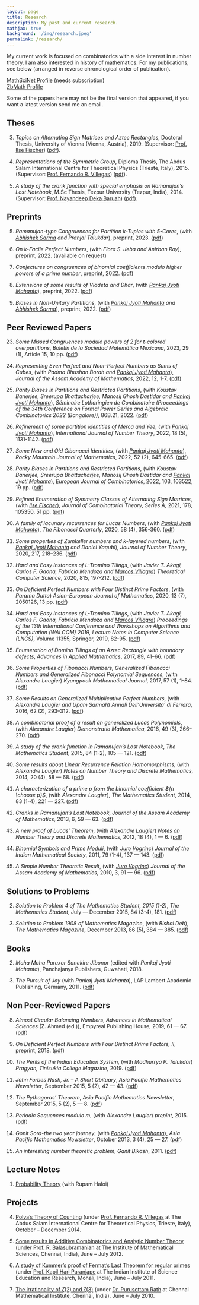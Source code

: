 ```yaml
---
layout: page
title: Research
description: My past and current research.
mathjax: true
background: '/img/research.jpeg'
permalink: /research/
---
```


My current work is focused on combinatorics with a side interest in number theory. I am also interested in history of mathematics. For my publications, see below (arranged in reverse chronological order of publication).

[MathSciNet Profile](http://www.ams.org/mathscinet/search/author.html?mrauthid=962403) (needs subscription)  
[ZbMath Profile](https://zbmath.org/authors/?q=ai:saikia.manjil-p)

Some of the papers here may not be the final version that appeared, if you want a latest version send me an email.

## Theses

3. *Topics on Alternating Sign Matrices and Aztec Rectangles*, Doctoral Thesis, University of Vienna (Vienna, Austria), 2019. (Supervisor: [Prof. Ilse Fischer](https://mat.univie.ac.at/~ifischer/)) ([pdf](/publ/Manjil-Thesis.pdf)).

2. *Representations of the Symmetric Group*, Diploma Thesis, The Abdus Salam International Centre for Theoretical Physics (Trieste, Italy), 2015. (Supervisor: [Prof. Fernando R. Villegas](https://users.ictp.it/~villegas/)) ([pdf](http://gonitsora.com/manjil/thesis/saikia-diploma-thesis.pdf)).
 
1. *A study of the crank function with special emphasis on Ramanujan’s Lost Notebook*, M.Sc Thesis, Tezpur University (Tezpur, India), 2014. (Supervisor: [Prof. Nayandeep Deka Baruah](http://www.tezu.ernet.in/dmaths/people/faculty-pages/ndb.html)) ([pdf](http://arxiv.org/pdf/1406.3299v1.pdf)).

## Preprints

5. *Ramanujan-type Congruences for Partition $k$-Tuples with $5$-Cores*, (with *[Abhishek Sarma](https://sites.google.com/view/abhishek-sarma/) and Pranjal Talukdar*), preprint, 2023. ([pdf](https://arxiv.org/pdf/2302.01750.pdf))

4. *On $k$-Facile Perfect Numbers*, (with *Flora S. Jeba and Anirban Roy*), preprint, 2022. (available on request)

3. *Conjectures on congruences of binomial coefficients modulo higher powers of a prime number*, preprint, 2022. ([pdf](/publ/papers/Conjecture.pdf))
 
2. *Extensions of some results of Vladeta and Dhar*, (with *[Pankaj Jyoti Mahanta](http://pankajjyoti.com/)*), preprint, 2022. ([pdf](/publ/papers/Partition_Vladeta.pdf))

1. *Biases in Non-Unitary Partitions*, (with *[Pankaj Jyoti Mahanta](http://pankajjyoti.com/) and [Abhishek Sarma](https://sites.google.com/view/abhishek-sarma/)*), preprint, 2022. ([pdf](/publ/papers/bias-new.pdf))

## Peer Reviewed Papers

23. *Some Missed Congruences modulo powers of $2$ for $t$-colored overpartitions*, *Boletín de la Sociedad Matemática Mexicana*, 2023, 29 (1), Article  15, 10 pp. ([pdf](/publ/papers/NNcong.pdf))

22. *Representing Even Perfect and Near-Perfect Numbers as Sums of Cubes*, (with *Padma Bhushan Borah and [Pankaj Jyoti Mahanta](http://pankajjyoti.com/)*), *Journal of the Assam Academy of Mathematics*, 2022, 12, 1-7. ([pdf](https://jaam.aamonline.org.in/ojs/index.php/j/article/view/57))

21. *Parity Biases in Partitions and Restricted Partitions*, (with *Koustav Banerjee, Sreerupa Bhattacharjee, Manosij Ghosh Dastidar and [Pankaj Jyoti Mahanta](http://pankajjyoti.com/)*), *Séminaire Lotharingien de Combinatoire (Proceedings of the 34th Conference on Formal Power Series and Algebraic Combinatorics 2022 (Bangalore))*, 86B.21, 2022. ([pdf](/publ/papers/FPSAC2022.pdf))

20. *Refinement of some partition identities of Merca and Yee*, (with *[Pankaj Jyoti Mahanta](http://pankajjyoti.com/)*), *International Journal of Number Theory*, 2022, 18 (5), 1131-1142. ([pdf](/publ/papers/PJM_MY.pdf))

19. *Some New and Old Gibonacci Identities*, (with *[Pankaj Jyoti Mahanta](http://pankajjyoti.com/)*), *Rocky Mountain Journal of Mathematics*, 2022, 52 (2), 645-665. ([pdf](/publ/papers/Gibonacci_Pankaj.pdf))

18. *Parity Biases in Partitions and Restricted Partitions*, (with *Koustav Banerjee, Sreerupa Bhattacharjee, Manosij Ghosh Dastidar and [Pankaj Jyoti Mahanta](http://pankajjyoti.com/)*), *European Journal of Combinatorics*, 2022, 103, 103522, 19 pp. ([pdf](/publ/papers/parity_Final.pdf))
 
17. *Refined Enumeration of Symmetry Classes of Alternating Sign Matrices*, (with *[Ilse Fischer](https://www.mat.univie.ac.at/~ifischer/)*), *Journal of Combinatorial Theory, Series A*, 2021, 178, 105350, 51 pp. ([pdf](https://arxiv.org/pdf/1906.07723.pdf))

16. *A family of lacunary recurrences for Lucas Numbers*, (with *[Pankaj Jyoti Mahanta](http://pankajjyoti.com/)*), *The Fibonacci Quarterly*, 2020, 58 (4), 356-360. ([pdf](/publ/papers/Lucas_Pankaj.pdf))

15. *Some properties of Zumkeller numbers and $k$-layered numbers*, (with *[Pankaj Jyoti Mahanta](http://pankajjyoti.com/) and Daniel Yaqubi*), *Journal of Number Theory*, 2020, 217, 218–236. ([pdf](/publ/papers/Zumkeller_Numbers.pdf))

14. *Hard and Easy Instances of L-Tromino Tilings*, (with *Javier T. Akagi, Carlos F. Gaona, Fabricio Mendoza and [Marcos Villagra](https://sites.google.com/site/marcosvillagrahome/home)*) *Theoretical Computer Science*, 2020, 815, 197-212. ([pdf](publ/papers/tcs.pdf))

13. *On Deficient Perfect Numbers with Four Distinct Prime Factors*, (with *Parama Dutta*) *Asian-European Journal of Mathematics*, 2020, 13 (7), 2050126, 13 pp. ([pdf](https://arxiv.org/pdf/1906.09947.pdf))

12. *Hard and Easy Instances of L-Tromino Tilings*, (with *Javier T. Akagi, Carlos F. Gaona, Fabricio Mendoza and [Marcos Villagra](https://sites.google.com/site/marcosvillagrahome/home)*) *Proceedings of the 13th International Conference and Workshops on Algorithms and Computation (WALCOM) 2019, Lecture Notes in Computer Science (LNCS)*, Volume 11355, Springer, 2019, 82-95. ([pdf](/publ/papers/paper_22.pdf))

11. *Enumeration of Domino Tilings of an Aztec Rectangle with boundary defects*, *Advances in Applied Mathematics*, 2017, 89, 41–66. ([pdf](http://gonitsora.com/manjil/papers/Aztec.pdf))

10. *Some Properties of Fibonacci Numbers, Generalized Fibonacci Numbers and Generalized Fibonacci Polynomial Sequences*, (with *Alexandre Laugier*) *Kyungpook Mathematical Journal*, 2017, 57 (1), 1–84. ([pdf](http://gonitsora.com/manjil/papers/kmj.pdf))

9. *Some Results on Generalized Multiplicative Perfect Numbers*, (with *Alexandre Laugier and Upam Sarmah*) *Annali Dell’Universita’ di Ferrara*, 2016, 62 (2), 293–312. ([pdf](http://arxiv.org/pdf/1603.04382.pdf))

8. *A combinatorial proof of a result on generalized Lucas Polynomials*, (with *Alexandre Laugier*) *Demonstratio Mathematica*, 2016, 49 (3), 266–270. ([pdf](http://gonitsora.com/manjil/papers/demmath.pdf))

7. *A study of the crank function in Ramanujan’s Lost Notebook*, *The Mathematics Student*, 2015, 84 (1-2), 105 — 121. ([pdf](https://arxiv.org/pdf/1406.3299.pdf))

6. *Some results about Linear Recurrence Relation Homomorphisms*, (with *Alexandre Laugier*) *Notes on Number Theory and Discrete Mathematics*, 2014, 20 (4), 58 — 68. ([pdf](http://arxiv.org/pdf/1305.5743.pdf))

5. *A characterization of a prime $p$ from the binomial coefficient ${n \choose p}$*, (with *Alexandre Laugier*), *The Mathematics Student*, 2014, 83 (1-4), 221 — 227. ([pdf](http://arxiv.org/pdf/1209.2373.pdf))

4. *Cranks in Ramanujan’s Lost Notebook*, *Journal of the Assam Academy of Mathematics*, 2013, 6, 59 — 63. ([pdf](http://arxiv.org/pdf/1402.6644.pdf))

3. *A new proof of Lucas’ Theorem*, (with *Alexandre Laugier*) *Notes on Number Theory and Discrete Mathematics*, 2012, 18 (4), 1 — 6. ([pdf](http://arxiv.org/pdf/1301.4250.pdf))

2. *Binomial Symbols and Prime Moduli*, (with *[Jure Vogrinc](https://warwick.ac.uk/fac/sci/statistics/staff/academic-research/vogrinc/)*) *Journal of the Indian Mathematical Society*, 2011, 79 (1-4), 137 — 143. ([pdf](http://arxiv.org/pdf/1209.2374))

1. *A Simple Number Theoretic Result*, (with *[Jure Vogrinc](https://warwick.ac.uk/fac/sci/statistics/staff/academic-research/vogrinc/)*) *Journal of the Assam Academy of Mathematics*, 2010, 3, 91 — 96. ([pdf](http://arxiv.org/pdf/1207.6707.pdf))

## Solutions to Problems

2. *Solution to Problem 4 of The Mathematics Student, 2015 (1-2)*, *The Mathematics Student*, July — December 2015, 84 (3-4), 181. ([pdf](http://gonitsora.com/manjil/publ/solutions/ms-4.pdf))

1. *Solution to Problem 1908 of Mathematics Magazine*, (with *Bishal Deb*), *The Mathematics Magazine*, December 2013, 86 (5), 384 — 385. ([pdf](http://gonitsora.com/manjil/publ/solutions/1908.pdf))

## Books

2. *Moha Moha Puruxor Sanekire Jibonor* (edited with *Pankaj Jyoti Mahanta*), Panchajanya Publishers, Guwahati, 2018.

1. *The Pursuit of Joy* (with *Pankaj Jyoti Mahanta*), LAP Lambert Academic Publishing, Germany, 2011. ([pdf](http://gonitsora.com/manjil/publ/books/the_pursuit_of_joy.pdf))

## Non Peer-Reviewed Papers

8. *Almost Circular Balancing Numbers*, *Advances in Mathematical Sciences* (Z. Ahmed (ed.)), Empyreal Publishing House, 2019, 61 — 67. ([pdf](http://www.editedbook.in/pdf/dr-zakir-ahmed-edited.pdf#%5B%7B%22num%22%3A72%2C%22gen%22%3A0%7D%2C%7B%22name%22%3A%22XYZ%22%7D%2C73.441%2C696.959%2Cnull%5D))

7. *On Deficient Perfect Numbers with Four Distinct Prime Factors, II*, preprint, 2018. ([pdf](/publ/papers/saikia_deficient_7.pdf))

6. *The Perils of the Indian Education System*, (with *Madhurrya P. Talukdar*) *Pragyan, Tinisukia College Magazine*, 2019. ([pdf](/publ/papers/Tinisukia_Education.pdf))

5. *John Forbes Nash, Jr. – A Short Obituary*, *Asia Pacific Mathematics Newsletter*, September 2015, 5 (2), 42 — 43. ([pdf](http://gonitsora.com/manjil/papers/john-nash.pdf))

4. *The Pythagoras’ Theorem*, *Asia Pacific Mathematics Newsletter*, September 2015, 5 (2), 5 — 8. ([pdf](http://gonitsora.com/manjil/papers/pythagoras.pdf))

3. *Periodic Sequences modulo $m$*, (with *Alexandre Laugier*) *prepint*, 2015. ([pdf](http://arxiv.org/pdf/1209.2371v3.pdf))

2. *Gonit Sora-the two year journey*, (with *[Pankaj Jyoti Mahanta](http://pankajjyoti.com/)*), *Asia Pacific Mathematics Newsletter*, October 2013, 3 (4), 25 — 27. ([pdf](/publ/papers/gonit-sora-apmn.pdf))

1. *An interesting number theoretic problem*, *Ganit Bikash*, 2011. ([pdf](http://arxiv.org/pdf/1208.3125.pdf))


## Lecture Notes

1. [Probability Theory](http://gonitsora.com/downloads/probability_theory.pdf) (with Rupam Haloi)

## Projects

4. [Polya’s Theory of Counting](http://gonitsora.com/manjil/publ/projects/polya.pdf) (under [Prof. Fernando R. Villegas](https://users.ictp.it/~villegas/) at The Abdus Salam International Centre for Theoretical Physics, Trieste, Italy), October – December 2014.

3. [Some results in Additive Combinatorics and Analytic Number Theory](http://gonitsora.com/manjil/publ/projects/additive-combinatorics.pdf) (under [Prof. R. Balasubramanian](https://en.wikipedia.org/wiki/Ramachandran_Balasubramanian) at The Institute of Mathematical Sciences, Chennai, India), June – July 2012.

2. [A study of Kummer’s proof of Fermat’s Last Theorem for regular primes](http://gonitsora.com/manjil/publ/projects/kummerFLT.pdf) (under [Prof. Kapil Hari Paranjape](http://www.iisermohali.ac.in/faculty/dms/dr-kapil-hari-paranjape) at The Indian Institute of Science Education and Research, Mohali, India), June – July 2011.

1. [The irrationality of $\zeta(2)$ and $\zeta(3)$](http://gonitsora.com/manjil/publ/projects/zeta-3.pdf) (under [Dr. Purusottam Rath](https://www.cmi.ac.in/people/fac-profile.php?id=rath) at Chennai Mathematical Institute, Chennai, India), June – July 2010.
